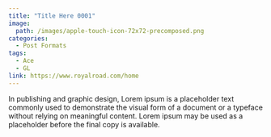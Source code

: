 ```yaml
---
title: "Title Here 0001"
image: 
  path: /images/apple-touch-icon-72x72-precomposed.png
categories:
  - Post Formats
tags:
  - Ace
  - GL
link: https://www.royalroad.com/home
---
```


In publishing and graphic design, Lorem ipsum is a placeholder text commonly used to demonstrate the visual form of a document or a typeface without relying on meaningful content. Lorem ipsum may be used as a placeholder before the final copy is available.
